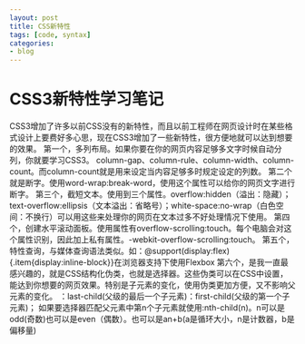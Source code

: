 ```yaml
---
layout: post
title: CSS新特性
tags: [code, syntax]
categories:
- blog
---
```



# CSS3新特性学习笔记
CSS3增加了许多以前CSS没有的新特性，而且以前工程师在网页设计时在某些格式设计上要费好多心思，现在CSS3增加了一些新特性，很方便地就可以达到想要的效果。
第一个，多列布局。如果你要在你的网页内容足够多文字时候自动分列，你就要学习CSS3。
column-gap、column-rule、column-width、column-count。而column-count就是用来设定当内容足够多时规定设定的列数。
第二个就是断字。使用word-wrap:break-word，使用这个属性可以给你的网页文字进行断字。
第三个，截短文本。使用到三个属性。overflow:hidden（溢出：隐藏）；text-overflow:ellipsis（文本溢出：省略号）；white-space:no-wrap（白色空间：不换行）可以用这些来处理你的网页在文本过多不好处理情况下使用。
第四个，创建水平滚动面板。使用属性有overflow-scrolling:touch。每个电脑会对这个属性识别，因此加上私有属性。-webkit-overflow-scrolling:touch。
第五个，特性查询，与媒体查询语法类似。如：@support(display:flex){.item{display:inline-block}}在浏览器支持下使用Flexbox
第六个，是我一直最感兴趣的，就是CSS结构化伪类，也就是选择器。这些伪类可以在CSS中设置，能达到你想要的网页效果。特别是子元素的变化，使用伪类更加方便，又不影响父元素的变化。
：last-child(父级的最后一个子元素)：first-child(父级的第一个子元素)；
如果要选择器匹配父元素中第n个子元素就使用:nth-child(n)。n可以是odd(奇数)也可以是even（偶数）。也可以是an+b(a是循环大小，n是计数器，b是偏移量)
